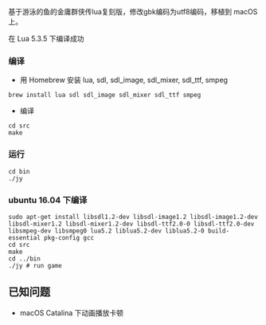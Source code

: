基于游泳的鱼的金庸群侠传lua复刻版，修改gbk编码为utf8编码，移植到 macOS 上。

在 Lua 5.3.5 下编译成功

### 编译

 - 用 Homebrew 安装 lua, sdl, sdl\_image, sdl\_mixer, sdl\_ttf, smpeg

```
brew install lua sdl sdl_image sdl_mixer sdl_ttf smpeg
```

 - 编译

```
cd src
make
```

### 运行

```
cd bin
./jy
```

### ubuntu 16.04 下编译

```
sudo apt-get install libsdl1.2-dev libsdl-image1.2 libsdl-image1.2-dev libsdl-mixer1.2 libsdl-mixer1.2-dev libsdl-ttf2.0-0 libsdl-ttf2.0-dev libsmpeg-dev libsmpeg0 lua5.2 liblua5.2-dev liblua5.2-0 build-essential pkg-config gcc
cd src
make
cd ../bin
./jy # run game
```

## 已知问题

- macOS Catalina 下动画播放卡顿

